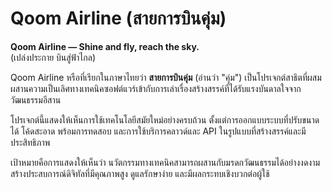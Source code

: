 # Qoom Airline (สายการบินคุ่ม)

**Qoom Airline — Shine and fly, reach the sky.**  
(เปล่งประกาย บินสู่ฟ้าไกล)

Qoom Airline หรือที่เรียกในภาษาไทยว่า **สายการบินคุ่ม** (อ่านว่า "คุ่ม") เป็นโปรเจกต์สาธิตที่ผสมผสานความเป็นเลิศทางเทคนิคซอฟต์แวร์เข้ากับการเล่าเรื่องสร้างสรรค์ที่ได้รับแรงบันดาลใจจากวัฒนธรรมอีสาน

โปรเจกต์นี้แสดงให้เห็นการใช้เทคโนโลยีสมัยใหม่อย่างครบถ้วน ตั้งแต่การออกแบบระบบที่ปรับขนาดได้ โค้ดสะอาด พร้อมการทดสอบ และการใช้บริการคลาวด์และ API ในรูปแบบที่สร้างสรรค์และมีประสิทธิภาพ

เป้าหมายคือการแสดงให้เห็นว่า นวัตกรรมทางเทคนิคสามารถผสานกับมรดกวัฒนธรรมได้อย่างงดงาม สร้างประสบการณ์ดิจิทัลที่มีคุณภาพสูง ดูแลรักษาง่าย และมีผลกระทบเชิงบวกต่อผู้ใช้
